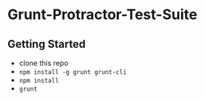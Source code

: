 # Grunt-Protractor-Test-Suite

Getting Started
-----------------
 - clone this repo
 - `npm install -g grunt grunt-cli`
 - `npm install`
 - `grunt`
